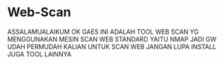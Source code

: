 # Web-Scan
ASSALAMUALAIKUM  OK GAES  INI ADALAH TOOL WEB SCAN YG MENGGUNAKAN MESIN SCAN WEB STANDARD YAITU NMAP  JADI GW UDAH PERMUDAH KALIAN UNTUK SCAN WEB  JANGAN LUPA INSTALL JUGA TOOL LAINNYA
